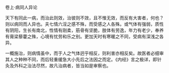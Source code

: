 卷上·病同人异论

天下有同此一病，而治此则效，治彼则不效，且不惟无效，而反有大害者，何也？则以病同而人异也。夫七情六淫之感不殊，而受感之人各殊。或气体有强弱，质性有阴阳，生长有南北，性情有刚柔，筋骨有坚脆，肢体有劳逸，年力有老少，奉养有膏梁藜藿之殊，心境有忧劳和乐之别。更加天时有寒暖之不同，受病有深浅之各异。

一概施治，则病情虽中，而于人之气体迥乎相反，则利害亦相反矣。故医者必细审其人之种种不同，而后轻重缓急大小先后之法因之而定。《内经》言之极详，即针灸及外科之治法尽然，故凡治病者，皆当如是审察也。

